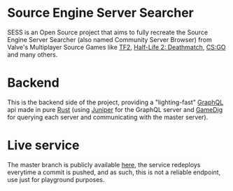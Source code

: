 # Source Engine Server Searcher
SESS is an Open Source project that aims to fully recreate the Source 
Engine Server Searcher (also named Community Server Browser) from
Valve's Multiplayer Source Games like 
[TF2](https://store.steampowered.com/app/440/Team_Fortress_2/), 
[Half-Life 2: Deathmatch](https://store.steampowered.com/app/320/HalfLife_2_Deathmatch/), 
[CS:GO](https://store.steampowered.com/app/730/CounterStrike_Global_Offensive/) and
many others.

# Backend
This is the backend side of the project, providing a "lighting-fast"
[GraphQL](https://graphql.org/) api made in pure [Rust](https://www.rust-lang.org/) 
(using [Juniper](https://github.com/graphql-rust/juniper)
for the GraphQL server and [GameDig](https://github.com/gamedig/rust-gamedig) 
for querying each server and communicating with the master server).

# Live service
The master branch is publicly available 
[here](http://cosminperram.com:20240/playground), the service redeploys everytime a
commit is pushed, and as such, this is not a reliable endpoint, use just for 
playground purposes.

